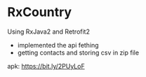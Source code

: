 # RxCountry

Using RxJava2 and Retrofit2

- implemented the api fething 
- getting contacts and storing csv in zip file

apk: https://bit.ly/2PUyLoF
